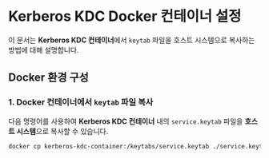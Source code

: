 # Kerberos KDC Docker 컨테이너 설정

이 문서는 **Kerberos KDC 컨테이너**에서 `keytab` 파일을 호스트 시스템으로 복사하는 방법에 대해 설명합니다.

## Docker 환경 구성

### 1. Docker 컨테이너에서 `keytab` 파일 복사

다음 명령어를 사용하여 **Kerberos KDC 컨테이너** 내의 `service.keytab` 파일을 **호스트 시스템**으로 복사할 수 있습니다.


```bash
docker cp kerberos-kdc-container:/keytabs/service.keytab ./service.keytab
```

